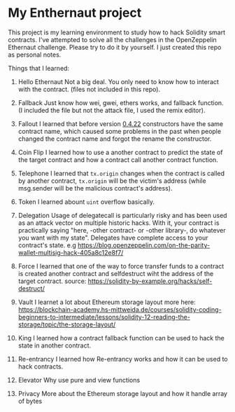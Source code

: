 # My Enthernaut project

This project is my learning environment to study how to hack Solidity smart contracts. I've attempted to solve all the challenges in the OpenZeppelin Ethernaut challenge. Please try to do it by yourself. I just created this repo
as personal notes.

Things that I learned:

1. Hello Ethernaut
   Not a big deal. You only need to know how to interact with the contract. (files not included in this repo).

2. Fallback
   Just know how wei, gwei, ethers works, and fallback function. (I included the file but not the attack file, I used the remix editor).

3. Fallout
   I learned that before version [0.4.22](https://github.com/ethereum/solidity/blob/develop/Changelog.md#0422-2018-04-16) constructors have the same contract name, which caused some problems in the past
   when people changed the contract name and forgot the rename the constructor.

4. Coin Flip
   I learned how to use a another contract to predict the state of the target contract and how a contract call another contract function.

5. Telephone
   I learned that `tx.origin` changes when the contract is called by another contract, `tx.origin` will be the victim's address (while msg.sender will be the malicious contract's address).

6. Token
   I learned abount `uint` overflow basically.

7. Delegation
   Usage of delegatecall is particularly risky and has been used as an attack vector on multiple historic hacks. With it, your contract is practically saying "here, -other contract- or -other library-, do whatever you want with my state". Delegates have complete access to your contract's state. e.g https://blog.openzeppelin.com/on-the-parity-wallet-multisig-hack-405a8c12e8f7/

8. Force
   I learned that one of the way to force transfer funds to a contract is created another contract and selfdestruct wiht the address of the target contract. source: https://solidity-by-example.org/hacks/self-destruct/

9. Vault
   I learnet a lot about Ethereum storage layout more here: https://blockchain-academy.hs-mittweida.de/courses/solidity-coding-beginners-to-intermediate/lessons/solidity-12-reading-the-storage/topic/the-storage-layout/

10. King
    I learned how a contract fallback function can be used to hack the state in another contract.

11. Re-entrancy
    I learned how Re-entrancy works and how it can be used to hack contracts.

12. Elevator
    Why use pure and view functions

13. Privacy
    More about the Ethereum storage layout and how it handle array of bytes
